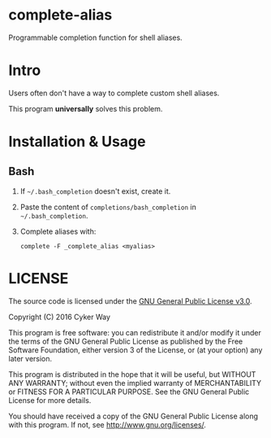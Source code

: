 # complete-alias

Programmable completion function for shell aliases.

# Intro

Users often don't have a way to complete custom shell aliases.

This program **universally** solves this problem.

# Installation & Usage

## Bash

1.  If `~/.bash_completion` doesn't exist, create it.

2.  Paste the content of `completions/bash_completion` in `~/.bash_completion`.

3.  Complete aliases with:

        complete -F _complete_alias <myalias>

# LICENSE

The source code is licensed under the [GNU General Public License v3.0][GPLv3].

Copyright (C) 2016 Cyker Way

This program is free software: you can redistribute it and/or modify it under
the terms of the GNU General Public License as published by the Free Software
Foundation, either version 3 of the License, or (at your option) any later
version.

This program is distributed in the hope that it will be useful, but WITHOUT ANY
WARRANTY; without even the implied warranty of MERCHANTABILITY or FITNESS FOR A
PARTICULAR PURPOSE.  See the GNU General Public License for more details.

You should have received a copy of the GNU General Public License along with
this program.  If not, see <http://www.gnu.org/licenses/>.


[GPLv3]: https://www.gnu.org/licenses/gpl-3.0.txt
